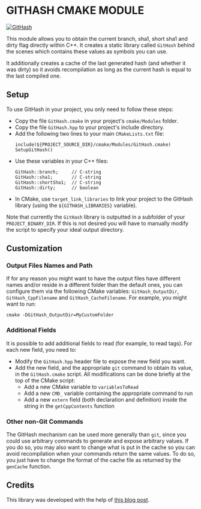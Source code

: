 GITHASH CMAKE MODULE
====================

[![GitHash](https://github.com/Svalorzen/GitHash/actions/workflows/build_cmake.yml/badge.svg)](https://github.com/Svalorzen/GitHash/actions/workflows/build_cmake.yml)

This module allows you to obtain the current branch, sha1, short sha1 and dirty
flag directly within C++. It creates a static library called `GitHash` behind
the scenes which contains these values as symbols you can use.

It additionally creates a cache of the last generated hash (and whether it was
dirty) so it avoids recompilation as long as the current hash is equal to the
last compiled one.

Setup
-----

To use GitHash in your project, you only need to follow these steps:
- Copy the file `GitHash.cmake` in your project's `cmake/Modules` folder.
- Copy the file `GitHash.hpp` to your project's include directory.
- Add the following two lines to your main `CMakeLists.txt` file:
   ```
   include(${PROJECT_SOURCE_DIR}/cmake/Modules/GitHash.cmake)
   SetupGitHash()
   ```
- Use these variables in your C++ files:
   ```
   GitHash::branch;     // C-string
   GitHash::sha1;       // C-string
   GitHash::shortSha1;  // C-string
   GitHash::dirty;      // boolean
   ```
- In CMake, use `target_link_libraries` to link your project to the GitHash
  library (using the `${GITHASH_LIBRARIES}` variable).

Note that currently the `GitHash` library is outputted in a subfolder of your
`PROJECT_BINARY_DIR`. If this is not desired you will have to manually modify
the script to specify your ideal output directory.

Customization
-------------

### Output Files Names and Path ###

If for any reason you might want to have the output files have different names
and/or reside in a different folder than the default ones, you can configure
them via the following CMake variables: `GitHash_OutputDir`,
`GitHash_CppFilename` and `GitHash_CacheFilename`. For example, you might want
to run:

```
cmake -DGitHash_OutputDir=MyCustomFolder
```

### Additional Fields ###

It is possible to add additional fields to read (for example, to read tags). For
each new field, you need to:
- Modify the `GitHash.hpp` header file to expose the new field you want.
- Add the new field, and the appropriate `git` command to obtain its value, in
  the `GitHash.cmake` script. All modifications can be done briefly at the top
  of the CMake script:
  - Add a new CMake variable to `variablesToRead`
  - Add a new `CMD_` variable containing the appropriate command to run
  - Add a new `extern` field (both declaration and definition) inside the string
    in the `getCppContents` function

### Other non-Git Commands ###

The GitHash mechanism can be used more generally than `git`, since you could use
arbitrary commands to generate and expose arbitrary values. If you do so, you
may also want to change what is put in the cache so you can avoid recompilation
when your commands return the same values. To do so, you just have to change the
format of the cache file as returned by the `genCache` function.

Credits
-------

This library was developed with the help of [this blog
post](https://jonathanhamberg.com/post/cmake-embedding-git-hash/).
